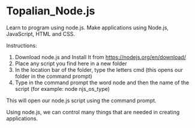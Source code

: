 # Topalian_Node.js
Learn to program using node.js. Make applications using Node.js, JavaScript, HTML and CSS.

Instructions:
1. Download node.js and Install It from https://nodejs.org/en/download/
2. Place any script you find here in a new folder
3. In the location bar of the folder, type the letters cmd
(this opens our folder in the command prompt)
4. Type in the command prompt the word node and then the name of the script
(for example: node njs_os_type)

This will open our node.js script using the command prompt.

Using node.js, we can control many things that are needed in creating applications.
